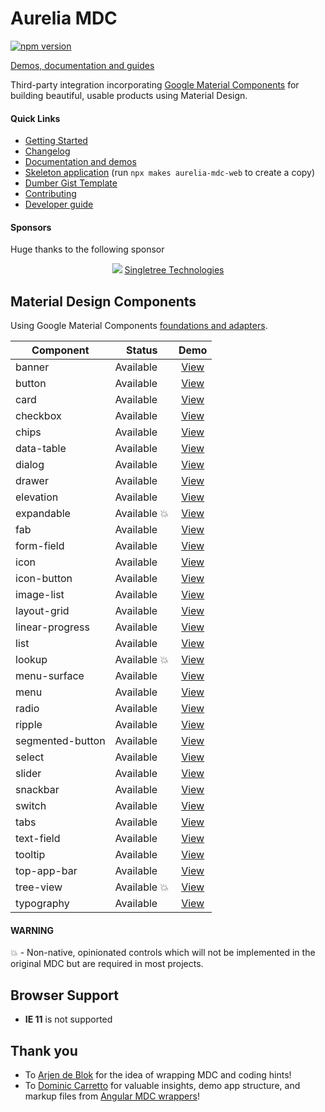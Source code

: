 # Aurelia MDC

[![npm version](https://badge.fury.io/js/%40aurelia-mdc-web%2Fbase.svg)](https://badge.fury.io/js/%40aurelia-mdc-web%2Fbase)

[Demos, documentation and guides](https://aurelia-ui-toolkits.github.io/aurelia-mdc-web/)

Third-party integration incorporating [Google Material Components](https://github.com/material-components/material-components-web) for building beautiful, usable products using Material Design.

#### Quick Links
*  [Getting Started](https://aurelia-ui-toolkits.github.io/aurelia-mdc-web/#/getting-started)
*  [Changelog](https://github.com/aurelia-ui-toolkits/aurelia-mdc-web/blob/master/docs/CHANGELOG.md)
*  [Documentation and demos](https://aurelia-ui-toolkits.github.io/aurelia-mdc-web/)
*  [Skeleton application](https://github.com/aurelia-mdc-web/new/) (run `npx makes aurelia-mdc-web` to create a copy)
*  [Dumber Gist Template](https://gist.dumber.app/?gist=ca0cfc47e375e4b37363eeb407eb2859)
*  [Contributing](https://github.com/aurelia-ui-toolkits/aurelia-mdc-web/blob/master/CONTRIBUTING.md)
*  [Developer guide](https://github.com/aurelia-ui-toolkits/aurelia-mdc-web/blob/master/docs/developer.md)

#### Sponsors
Huge thanks to the following sponsor

<p align="center">
  <img src="https://avatars.githubusercontent.com/u/87871325?s=50">
  <a href="https://singletreetech.com/">Singletree Technologies</a>
</p>

## Material Design Components
Using Google Material Components [foundations and adapters](https://github.com/material-components/material-components-web/blob/master/docs/integrating-into-frameworks.md#the-advanced-approach-using-foundations-and-adapters).

| Component  | Status  | Demo |
| ---------- | ------- | :------: |
| banner | Available | [View](https://aurelia-ui-toolkits.github.io/aurelia-mdc-web/#/banner) |
| button | Available | [View](https://aurelia-ui-toolkits.github.io/aurelia-mdc-web/#/button) |
| card | Available | [View](https://aurelia-ui-toolkits.github.io/aurelia-mdc-web/#/card) |
| checkbox | Available | [View](https://aurelia-ui-toolkits.github.io/aurelia-mdc-web/#/checkbox) |
| chips | Available | [View](https://aurelia-ui-toolkits.github.io/aurelia-mdc-web/#/chips) |
| data-table | Available | [View](https://aurelia-ui-toolkits.github.io/aurelia-mdc-web/#/data-table) |
| dialog | Available | [View](https://aurelia-ui-toolkits.github.io/aurelia-mdc-web/#/dialog) |
| drawer | Available | [View](https://aurelia-ui-toolkits.github.io/aurelia-mdc-web/#/drawer) |
| elevation | Available | [View](https://aurelia-ui-toolkits.github.io/aurelia-mdc-web/#/elevation) |
| expandable | Available :boom: | [View](https://aurelia-ui-toolkits.github.io/aurelia-mdc-web/#/expandable) |
| fab | Available | [View](https://aurelia-ui-toolkits.github.io/aurelia-mdc-web/#/fab) |
| form-field | Available | [View](https://aurelia-ui-toolkits.github.io/aurelia-mdc-web/#/form-field) |
| icon | Available | [View](https://aurelia-ui-toolkits.github.io/aurelia-mdc-web/#/icon) |
| icon-button | Available | [View](https://aurelia-ui-toolkits.github.io/aurelia-mdc-web/#/icon-button) |
| image-list | Available | [View](https://aurelia-ui-toolkits.github.io/aurelia-mdc-web/#/image-list) |
| layout-grid | Available | [View](https://aurelia-ui-toolkits.github.io/aurelia-mdc-web/#/layout-grid) |
| linear-progress | Available | [View](https://aurelia-ui-toolkits.github.io/aurelia-mdc-web/#/linear-progress) |
| list | Available | [View](https://aurelia-ui-toolkits.github.io/aurelia-mdc-web/#/list) |
| lookup | Available :boom: | [View](https://aurelia-ui-toolkits.github.io/aurelia-mdc-web/#/lookup) |
| menu-surface | Available | [View](https://aurelia-ui-toolkits.github.io/aurelia-mdc-web/#/menu-surface) |
| menu | Available | [View](https://aurelia-ui-toolkits.github.io/aurelia-mdc-web/#/menu) |
| radio | Available | [View](https://aurelia-ui-toolkits.github.io/aurelia-mdc-web/#/radio) |
| ripple | Available | [View](https://aurelia-ui-toolkits.github.io/aurelia-mdc-web/#/ripple) |
| segmented-button | Available | [View](https://aurelia-ui-toolkits.github.io/aurelia-mdc-web/#/segmented-button) |
| select | Available | [View](https://aurelia-ui-toolkits.github.io/aurelia-mdc-web/#/select) |
| slider | Available | [View](https://aurelia-ui-toolkits.github.io/aurelia-mdc-web/#/slider) |
| snackbar | Available | [View](https://aurelia-ui-toolkits.github.io/aurelia-mdc-web/#/snackbar) |
| switch | Available | [View](https://aurelia-ui-toolkits.github.io/aurelia-mdc-web/#/switch) |
| tabs | Available | [View](https://aurelia-ui-toolkits.github.io/aurelia-mdc-web/#/tabs) |
| text-field | Available | [View](https://aurelia-ui-toolkits.github.io/aurelia-mdc-web/#/text-field) |
| tooltip | Available | [View](https://aurelia-ui-toolkits.github.io/aurelia-mdc-web/#/tooltip) |
| top-app-bar | Available | [View](https://aurelia-ui-toolkits.github.io/aurelia-mdc-web/#/top-app-bar) |
| tree-view | Available :boom: | [View](https://aurelia-ui-toolkits.github.io/aurelia-mdc-web/#/tree-view) |
| typography | Available | [View](https://aurelia-ui-toolkits.github.io/aurelia-mdc-web/#/typography) |

#### WARNING
:boom: - Non-native, opinionated controls which will not be implemented in the original MDC but are required in most projects.

## Browser Support

- **IE 11** is not supported

## Thank you
* To [Arjen de Blok](https://github.com/arjendeblok) for the idea of wrapping MDC and coding hints!
* To [Dominic Carretto](https://github.com/trimox) for valuable insights, demo app structure, and markup files from [Angular MDC wrappers](https://github.com/trimox/angular-mdc-web)!

